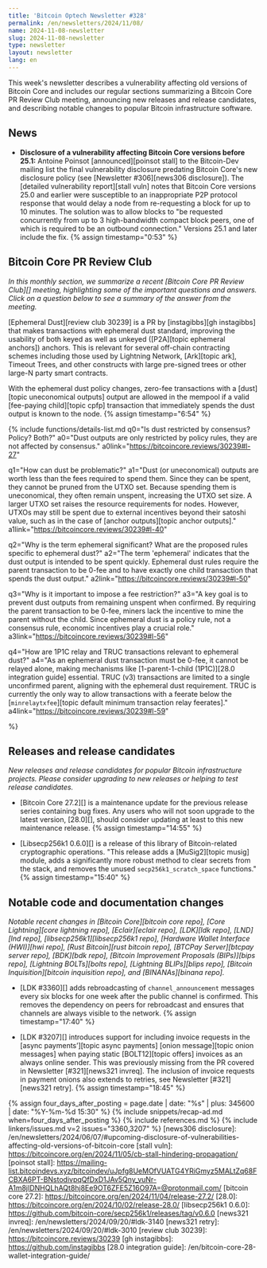 ```yaml
---
title: 'Bitcoin Optech Newsletter #328'
permalink: /en/newsletters/2024/11/08/
name: 2024-11-08-newsletter
slug: 2024-11-08-newsletter
type: newsletter
layout: newsletter
lang: en
---
```

This week's newsletter describes a vulnerability affecting old versions
of Bitcoin Core and includes our regular sections summarizing a Bitcoin
Core PR Review Club meeting, announcing new releases and release
candidates, and describing notable changes to popular Bitcoin
infrastructure software.

## News

- **Disclosure of a vulnerability affecting Bitcoin Core versions before 25.1:**
  Antoine Poinsot [announced][poinsot stall] to the Bitcoin-Dev
  mailing list the final vulnerability disclosure predating Bitcoin
  Core's new disclosure policy (see [Newsletter #306][news306
  disclosure]).  The [detailed vulnerability report][stall vuln] notes
  that Bitcoin Core versions 25.0 and earlier were susceptible to an
  inappropriate P2P protocol response that would delay a node from
  re-requesting a block for up to 10 minutes.  The solution was to allow
  blocks to "be requested concurrently from up to 3 high-bandwidth
  compact block peers, one of which is required to be an outbound
  connection." Versions 25.1 and later include the fix. {% assign timestamp="0:53" %}

## Bitcoin Core PR Review Club

*In this monthly section, we summarize a recent [Bitcoin Core PR Review
Club][] meeting, highlighting some of the important questions and
answers.  Click on a question below to see a summary of the answer from
the meeting.*

[Ephemeral Dust][review club 30239] is a PR by [instagibbs][gh
instagibbs] that makes transactions with ephemeral dust standard,
improving the usability of both keyed as well as unkeyed ([P2A][topic
ephemeral anchors]) anchors. This is relevant for several off-chain
contracting schemes including those used by Lightning Network, [Ark][topic ark],
Timeout Trees, and other constructs with large pre-signed trees or other
large-N party smart contracts.

With the ephemeral dust policy changes, zero-fee transactions with a [dust][topic uneconomical outputs] output are allowed in the mempool if
a valid [fee-paying child][topic cpfp] transaction that immediately spends the dust
output is known to the node. {% assign timestamp="6:54" %}

{% include functions/details-list.md
  q0="Is dust restricted by consensus? Policy? Both?"
  a0="Dust outputs are only restricted by policy rules, they are not
  affected by consensus."
  a0link="https://bitcoincore.reviews/30239#l-27"

  q1="How can dust be problematic?"
  a1="Dust (or uneconomical) outputs are worth less than the fees
  required to spend them. Since they can be spent, they cannot be pruned
  from the UTXO set. Because spending them is uneconomical, they often
  remain unspent, increasing the UTXO set size. A larger UTXO set raises
  the resource requirements for nodes. However, UTXOs may still be spent
  due to external incentives beyond their satoshi value, such as in the
  case of [anchor outputs][topic anchor outputs]."
  a1link="https://bitcoincore.reviews/30239#l-40"

  q2="Why is the term ephemeral significant? What are the proposed rules
  specific to ephemeral dust?"
  a2="The term 'ephemeral' indicates that the dust output is intended to
  be spent quickly. Ephemeral dust rules require the parent transaction
  to be 0-fee and to have exactly one child transaction that spends the
  dust output."
  a2link="https://bitcoincore.reviews/30239#l-50"

  q3="Why is it important to impose a fee restriction?"
  a3="A key goal is to prevent dust outputs from remaining unspent when
  confirmed. By requiring the parent transaction to be 0-fee, miners
  lack the incentive to mine the parent without the child. Since
  ephemeral dust is a policy rule, not a consensus rule, economic
  incentives play a crucial role."
  a3link="https://bitcoincore.reviews/30239#l-56"

  q4="How are 1P1C relay and TRUC transactions relevant to ephemeral dust?"
  a4="As an ephemeral dust transaction must be 0-fee, it cannot be
  relayed alone, making mechanisms like [1-parent-1-child (1P1C)][28.0 integration guide]
  essential. TRUC (v3) transactions are limited to a single unconfirmed
  parent, aligning with the ephemeral dust requirement. TRUC is
  currently the only way to allow transactions with a feerate below the
  [`minrelaytxfee`][topic default minimum transaction relay feerates]."
  a4link="https://bitcoincore.reviews/30239#l-59"

%}

## Releases and release candidates

_New releases and release candidates for popular Bitcoin infrastructure
projects.  Please consider upgrading to new releases or helping to test
release candidates._

- [Bitcoin Core 27.2][] is a maintenance update for the previous release
  series containing bug fixes.  Any users who will not soon upgrade to
  the latest version, [28.0][], should consider updating at least to
  this new maintenance release. {% assign timestamp="14:55" %}

- [Libsecp256k1 0.6.0][] is a release of this library of Bitcoin-related
  cryptographic operations.  "This release adds a [MuSig2][topic musig]
  module, adds a significantly more robust method to clear secrets from
  the stack, and removes the unused `secp256k1_scratch_space` functions." {% assign timestamp="15:40" %}

## Notable code and documentation changes

_Notable recent changes in [Bitcoin Core][bitcoin core repo], [Core
Lightning][core lightning repo], [Eclair][eclair repo], [LDK][ldk repo],
[LND][lnd repo], [libsecp256k1][libsecp256k1 repo], [Hardware Wallet
Interface (HWI)][hwi repo], [Rust Bitcoin][rust bitcoin repo], [BTCPay
Server][btcpay server repo], [BDK][bdk repo], [Bitcoin Improvement
Proposals (BIPs)][bips repo], [Lightning BOLTs][bolts repo],
[Lightning BLIPs][blips repo], [Bitcoin Inquisition][bitcoin inquisition
repo], and [BINANAs][binana repo]._

- [LDK #3360][] adds rebroadcasting of `channel_announcement` messages every six
  blocks for one week after the public channel is confirmed. This removes the
  dependency on peers for rebroadcast and ensures that channels are always
  visible to the network. {% assign timestamp="17:40" %}

- [LDK #3207][] introduces support for including invoice requests in the [async
  payments’][topic async payments] [onion message][topic onion messages] when
  paying static [BOLT12][topic offers] invoices as an always online sender. This
  was previously missing from the PR covered in Newsletter [#321][news321
  invreq]. The inclusion of invoice requests in payment onions also extends to
  retries, see Newsletter [#321][news321 retry]. {% assign timestamp="18:45" %}

{% assign four_days_after_posting = page.date | date: "%s" | plus: 345600 | date: "%Y-%m-%d 15:30" %}
{% include snippets/recap-ad.md when=four_days_after_posting %}
{% include references.md %}
{% include linkers/issues.md v=2 issues="3360,3207" %}
[news306 disclosure]: /en/newsletters/2024/06/07/#upcoming-disclosure-of-vulnerabilities-affecting-old-versions-of-bitcoin-core
[stall vuln]: https://bitcoincore.org/en/2024/11/05/cb-stall-hindering-propagation/
[poinsot stall]: https://mailing-list.bitcoindevs.xyz/bitcoindev/uJpfg8UeMOfVUATG4YRiGmyz5MALtZq68FCBXA6PT-BNstodivpqQfDxD1JAv5Qny_vuNr-A1m8jIDNHQLhAQt8hj8Ee9OT6ZFE5Z16O97A=@protonmail.com/
[bitcoin core 27.2]: https://bitcoincore.org/en/2024/11/04/release-27.2/
[28.0]: https://bitcoincore.org/en/2024/10/02/release-28.0/
[libsecp256k1 0.6.0]: https://github.com/bitcoin-core/secp256k1/releases/tag/v0.6.0
[news321 invreq]: /en/newsletters/2024/09/20/#ldk-3140
[news321 retry]: /en/newsletters/2024/09/20/#ldk-3010
[review club 30239]: https://bitcoincore.reviews/30239
[gh instagibbs]: https://github.com/instagibbs
[28.0 integration guide]: /en/bitcoin-core-28-wallet-integration-guide/
